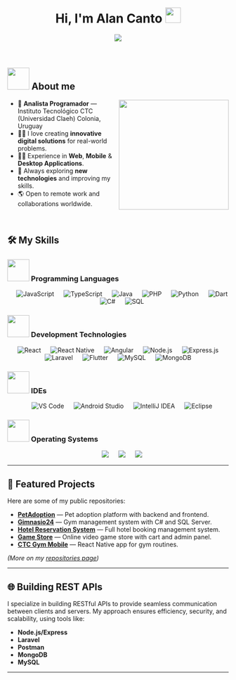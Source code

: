<h1 align="center">Hi, I'm Alan Canto <img src="https://media.giphy.com/media/hvRJCLFzcasrR4ia7z/giphy.gif" width="35"></h1>
<p align="center">
  <a href="https://github.com/ajoca"><img src="https://readme-typing-svg.herokuapp.com?font=Time+New+Roman&color=%23C8BE25&size=25&center=true&vCenter=true&width=600&height=100&lines=Full+Stack+Developer;Mobile+%26+Web+Development;Always+learning+new+things;Open+to+Collaborations"></a>
</p>

<br>
	
## <picture><img src = "https://github.com/7oSkaaa/7oSkaaa/blob/main/Images/about_me.gif?raw=true" width = 50px></picture> About me

<picture> <img align="right" src="https://github.com/7oSkaaa/7oSkaaa/blob/main/Images/Right_Side.gif?raw=true" width = 250px></picture>

- :school: **Analista Programador** — Instituto Tecnológico CTC (Universidad Claeh) Colonia, Uruguay  
- :technologist: I love creating **innovative digital solutions** for real-world problems.  
- :man_technologist: Experience in **Web**, **Mobile** & **Desktop Applications**.  
- :dart: Always exploring **new technologies** and improving my skills.  
- :earth_americas: Open to remote work and collaborations worldwide.  

<br>

## 🛠️ My Skills

### <picture><img src = "https://github.com/7oSkaaa/7oSkaaa/blob/main/Images/Programming_Languages.gif?raw=true" width = 50px></picture> Programming Languages

<p align="center"> 
  &emsp; <img alt="JavaScript" src="https://img.shields.io/badge/JavaScript-%23F7DF1E.svg?style=plastic&logo=javascript&logoColor=black">
  &emsp; <img alt="TypeScript" src="https://img.shields.io/badge/TypeScript-%23007ACC.svg?style=plastic&logo=typescript&logoColor=white">
  &emsp; <img alt="Java" src="https://img.shields.io/badge/Java-%23ED8B00.svg?style=plastic&logo=java&logoColor=white">
  &emsp; <img alt="PHP" src="https://img.shields.io/badge/PHP-%23777BB4.svg?style=plastic&logo=php&logoColor=white">
  &emsp; <img alt="Python" src="https://img.shields.io/badge/Python-%233776AB.svg?style=plastic&logo=python&logoColor=white">
  &emsp; <img alt="Dart" src="https://img.shields.io/badge/Dart-%230175C2.svg?style=plastic&logo=dart&logoColor=white">
  &emsp; <img alt="C#" src="https://img.shields.io/badge/C%23-%23239120.svg?style=plastic&logo=c-sharp&logoColor=white">
  &emsp; <img alt="SQL" src="https://img.shields.io/badge/SQL-%230075C2.svg?style=plastic&logo=database&logoColor=white">
</p>

### <picture><img src = "https://github.com/7oSkaaa/7oSkaaa/blob/main/Images/Software_Tools.gif?raw=true" width = 50px></picture> Development Technologies

<p align="center">
  &emsp; <img alt="React" src="https://img.shields.io/badge/React-%2361DAFB.svg?style=plastic&logo=react&logoColor=black">
  &emsp; <img alt="React Native" src="https://img.shields.io/badge/React%20Native-%2300D9FF.svg?style=plastic&logo=react&logoColor=white">
  &emsp; <img alt="Angular" src="https://img.shields.io/badge/Angular-%23DD0031.svg?style=plastic&logo=angular&logoColor=white">
  &emsp; <img alt="Node.js" src="https://img.shields.io/badge/Node.js-%23339933.svg?style=plastic&logo=node.js&logoColor=white">
  &emsp; <img alt="Express.js" src="https://img.shields.io/badge/Express.js-%23404d59.svg?style=plastic&logo=express&logoColor=white">
  &emsp; <img alt="Laravel" src="https://img.shields.io/badge/Laravel-%23FF2D20.svg?style=plastic&logo=laravel&logoColor=white">
  &emsp; <img alt="Flutter" src="https://img.shields.io/badge/Flutter-%2302569B.svg?style=plastic&logo=flutter&logoColor=white">
  &emsp; <img alt="MySQL" src="https://img.shields.io/badge/MySQL-%234479A1.svg?style=plastic&logo=mysql&logoColor=white">
  &emsp; <img alt="MongoDB" src="https://img.shields.io/badge/MongoDB-%2347A248.svg?style=plastic&logo=mongodb&logoColor=white">
</p>

### <picture><img src = "https://github.com/7oSkaaa/7oSkaaa/blob/main/Images/IDEs.gif?raw=true" width = 50px></picture> IDEs

<p align="center">
  &emsp; <img alt="VS Code" src="https://img.shields.io/badge/Visual%20Studio%20Code-%23007ACC.svg?style=plastic&logo=visual-studio-code&logoColor=white">
  &emsp; <img alt="Android Studio" src="https://img.shields.io/badge/Android%20Studio-%233DDC84.svg?style=plastic&logo=android-studio&logoColor=white">
  &emsp; <img alt="IntelliJ IDEA" src="https://img.shields.io/badge/IntelliJ%20IDEA-%23000000.svg?style=plastic&logo=intellij-idea&logoColor=white">
  &emsp; <img alt="Eclipse" src="https://img.shields.io/badge/Eclipse-2C2255.svg?style=plastic&logo=eclipse&logoColor=white">
</p>

### <picture><img src = "https://github.com/7oSkaaa/7oSkaaa/blob/main/Images/OS.gif?raw=true" width = 50px></picture> Operating Systems

<p align="center">
  &emsp; <img src="https://img.shields.io/badge/Windows-0078D6?style=plastic&logo=windows&logoColor=white">
  &emsp; <img src="https://img.shields.io/badge/Linux-FCC624?style=plastic&logo=linux&logoColor=black">
  &emsp; <img src="https://img.shields.io/badge/MacOS-000000?style=plastic&logo=macos&logoColor=white">
</p>

---

## 📂 Featured Projects

Here are some of my public repositories:

- [**PetAdoption**](https://github.com/ajoca/PetAdoption) — Pet adoption platform with backend and frontend.
- [**Gimnasio24**](https://github.com/ajoca/Gimnasio24) — Gym management system with C# and SQL Server.
- [**Hotel Reservation System**](https://github.com/ajoca/HotelReservations) — Full hotel booking management system.
- [**Game Store**](https://github.com/ajoca/GameStore) — Online video game store with cart and admin panel.
- [**CTC Gym Mobile**](https://github.com/ajoca/CTCGymMobile) — React Native app for gym routines.

*(More on my [repositories page](https://github.com/ajoca?tab=repositories))*

---

## 🌐 Building REST APIs

I specialize in building RESTful APIs to provide seamless communication between clients and servers. My approach ensures efficiency, security, and scalability, using tools like:

- **Node.js/Express**
- **Laravel**
- **Postman**
- **MongoDB**
- **MySQL**

---

